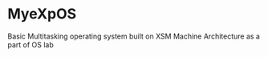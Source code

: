 # MyeXpOS
Basic Multitasking operating system built on XSM Machine Architecture as a part of OS lab
